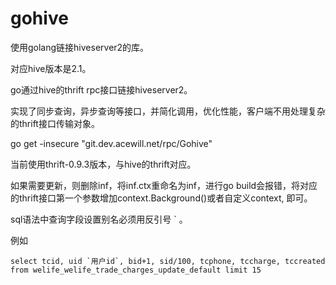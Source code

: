 # gohive

使用golang链接hiveserver2的库。

对应hive版本是2.1。

go通过hive的thrift rpc接口链接hiveserver2。

实现了同步查询，异步查询等接口，并简化调用，优化性能，客户端不用处理复杂的thrift接口传输对象。

go get -insecure "git.dev.acewill.net/rpc/Gohive"

当前使用thrift-0.9.3版本，与hive的thrift对应。

如果需要更新，则删除inf，将inf.ctx重命名为inf，进行go build会报错，将对应的thrift接口第一个参数增加context.Background()或者自定义context, 即可。

sql语法中查询字段设置别名必须用反引号 ` 。

例如

```
select tcid, uid `用户id`, bid+1, sid/100, tcphone, tccharge, tccreated from welife_welife_trade_charges_update_default limit 15
```

